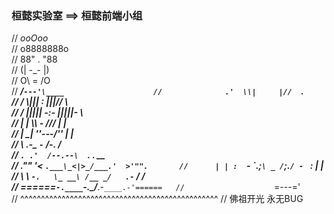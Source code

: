### 桓懿实验室 ==> 桓懿前端小组
//                    _ooOoo_                        
//                   o8888888o     
//                   88" . "88  
//                   (| -_- |)   
//                   O\  =  /O                       
//                ____/`---'\____                   
//              .'  \\|     |//  `.    
//             /  \\|||  :  |||//  \    
//            /  _||||| -:- |||||-  \   
//            |   | \\\  -  /// |   |     
//            | \_|  ''\---/''  |   |     
//            \  .-\__  `-`  ___/-. /         
//          ___`. .'  /--.--\  `. . __                
//       ."" '<  `.___\_<|>_/___.'  >'"".      
//      | | :  `- \`.;`\ _ /`;.`/ - ` : | |     
//      \  \ `-.   \_ __\ /__ _/   .-` /  /          
// ======`-.____`-.___\_____/___.-`____.-'======  
//                    `=---='                       
// ^^^^^^^^^^^^^^^^^^^^^^^^^^^^^^^^^^^^^^^^^^^^^^^^
//            佛祖开光       永无BUG       

